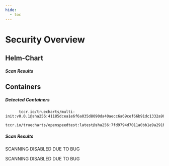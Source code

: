 ```yaml
---
hide:
  - toc
---
```


# Security Overview

<link href="https://truecharts.org/_static/trivy.css" type="text/css" rel="stylesheet" />

## Helm-Chart

##### Scan Results


## Containers

##### Detected Containers

          tccr.io/truecharts/multi-init:v0.0.1@sha256:41185dcea1e6f6a035d8090da40aecc6a69cef66b91dc1332a90c9d22861d367
          tccr.io/truecharts/openspeedtest:latest@sha256:7fd9794d7011a0bb1e9a291b2db8d693ff2192c9fe1161ebacbd0e8036592235

##### Scan Results

SCANNING DISABLED DUE TO BUG

SCANNING DISABLED DUE TO BUG
